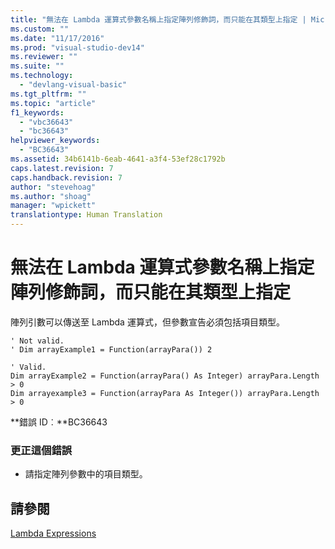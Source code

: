 ```yaml
---
title: "無法在 Lambda 運算式參數名稱上指定陣列修飾詞，而只能在其類型上指定 | Microsoft Docs"
ms.custom: ""
ms.date: "11/17/2016"
ms.prod: "visual-studio-dev14"
ms.reviewer: ""
ms.suite: ""
ms.technology: 
  - "devlang-visual-basic"
ms.tgt_pltfrm: ""
ms.topic: "article"
f1_keywords: 
  - "vbc36643"
  - "bc36643"
helpviewer_keywords: 
  - "BC36643"
ms.assetid: 34b6141b-6eab-4641-a3f4-53ef28c1792b
caps.latest.revision: 7
caps.handback.revision: 7
author: "stevehoag"
ms.author: "shoag"
manager: "wpickett"
translationtype: Human Translation
---
```

# 無法在 Lambda 運算式參數名稱上指定陣列修飾詞，而只能在其類型上指定
陣列引數可以傳送至 Lambda 運算式，但參數宣告必須包括項目類型。  
  
```vb#  
' Not valid.  
' Dim arrayExample1 = Function(arrayPara()) 2  
  
' Valid.  
Dim arrayExample2 = Function(arrayPara() As Integer) arrayPara.Length > 0  
Dim arrayexample3 = Function(arrayPara As Integer()) arrayPara.Length > 0  
```  
  
 **錯誤 ID︰**BC36643  
  
### 更正這個錯誤  
  
-   請指定陣列參數中的項目類型。  
  
## 請參閱  
 [Lambda Expressions](../../visual-basic/programming-guide/language-features/procedures/lambda-expressions.md)